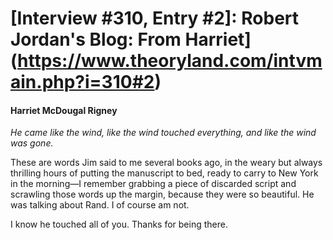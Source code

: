 # [Interview #310, Entry #2]: Robert Jordan's Blog: From Harriet](https://www.theoryland.com/intvmain.php?i=310#2)

#### Harriet McDougal Rigney

*He came like the wind, like the wind touched everything, and like the wind was gone.*

These are words Jim said to me several books ago, in the weary but always thrilling hours of putting the manuscript to bed, ready to carry to New York in the morning—I remember grabbing a piece of discarded script and scrawling those words up the margin, because they were so beautiful. He was talking about Rand. I of course am not.

I know he touched all of you. Thanks for being there.

